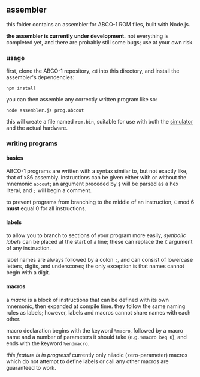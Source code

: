 ## assembler
this folder contains an assembler for ABCO-1 ROM files, built with Node.js.

**the assembler is currently under development.** not everything is completed yet, and there are probably still some bugs; use at your own risk.

### usage
first, clone the ABCO-1 repository, `cd` into this directory, and install the assembler's dependencies:

```
npm install
```

you can then assemble any correctly written program like so:

```
node assembler.js prog.abcout
```

this will create a file named `rom.bin`, suitable for use with both the [simulator](https://github.com/sporeball/ABCO-1/tree/master/simulator) and the actual hardware.

### writing programs

#### basics
ABCO-1 programs are written with a syntax similar to, but not exactly like, that of x86 assembly. instructions can be given either with or without the mnemonic `abcout`; an argument preceded by `$` will be parsed as a hex literal, and `;` will begin a comment.

to prevent programs from branching to the middle of an instruction, `C` mod 6 **must** equal 0 for all instructions.

#### labels
to allow you to branch to sections of your program more easily, *symbolic labels* can be placed at the start of a line; these can replace the `C` argument of any instruction.

label names are always followed by a colon `:`, and can consist of lowercase letters, digits, and underscores; the only exception is that names cannot begin with a digit.

#### macros
a *macro* is a block of instructions that can be defined with its own mnemonic, then expanded at compile time. they follow the same naming rules as labels; however, labels and macros cannot share names with each other.

macro declaration begins with the keyword `%macro`, followed by a macro name and a number of parameters it should take (e.g. `%macro beq 0`), and ends with the keyword `%endmacro`.

*this feature is in progress!* currently only niladic (zero-parameter) macros which do not attempt to define labels or call any other macros are guaranteed to work.
